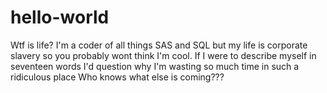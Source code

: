 # hello-world
Wtf is life?
I'm a coder of all things SAS and SQL but my life is corporate slavery so you probably wont think I'm cool.
If I were to describe myself in seventeen words I'd question why I'm wasting so much time in such a ridiculous place
Who knows what else is coming???

